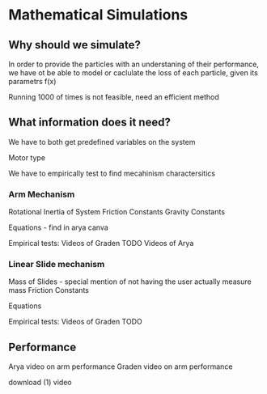 # Mathematical Simulations

## Why should we simulate?
In order to provide the particles with an understaning of their performance, we have ot be able to model or caclulate the loss of each particle, given its parametrs f(x)

Running 1000 of times is not feasible, need an efficient method


## What information does it need?


We have to both get predefined variables on the system

Motor type

We have to empirically test to find mecahinism charactersitics



### Arm Mechanism

Rotational Inertia of System
Friction Constants
Gravity Constants

Equations - find in arya canva

Empirical tests:
Videos of Graden TODO
Videos of Arya

### Linear Slide mechanism

Mass of Slides - special mention of not having the user actually measure mass
Friction Constants

Equations


Empirical tests:
Videos of Graden TODO

## Performance


Arya video on arm performance
Graden video on arm performance


download (1) video
